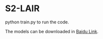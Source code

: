 # S2-LAIR
python train.py to run the code.

The models can be downloaded in [Baidu Link](https://pan.baidu.com/s/1X6_ydYqWwUDRM96jEWpSdQ?pwd=2ims).
